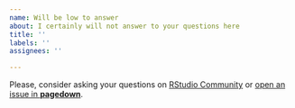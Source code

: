 ```yaml
---
name: Will be low to answer
about: I certainly will not answer to your questions here
title: ''
labels: ''
assignees: ''

---
```


Please, consider asking your questions on [RStudio Community](https://community.rstudio.com/) or [open an issue in **pagedown**](https://github.com/rstudio/pagedown/issues).
